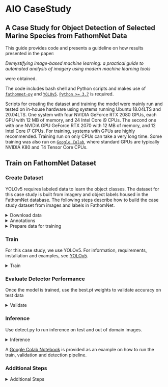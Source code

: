 # AIO CaseStudy

## A Case Study for Object Detection of Selected Marine Species from FathomNet Data

This guide provides code and presents a guideline on how results presented in the paper:

*Demystifying image-based machine learning: a practical guide to automated analysis of imagery using modern machine learning tools*

were obtained.

The code includes bash shell and Python scripts and makes use of [`fathomnet-py`](https://github.com/fathomnet/fathomnet-py) and [`YOLOv5`](https://github.com/ultralytics/yolov5). [`Python >= 3.7`](https://www.python.org/downloads/) is required.

Scripts for creating the dataset and training the model were mainly run and tested on in-house hardware using systems running Ubuntu 18.04LTS and 20.04LTS. One system with four NVIDIA GeForce RTX 2080 GPUs, each GPU with 12 MB of memory, and 24 Intel Core i9 CPUs. The second one with one NVIDIA GPU GeForce RTX 2070 with 12 MB of memory, and 12 Intel Core i7 CPUs. For training, systems with GPUs are highly recommended. Training run on only CPUs can take a very long time. Some training was also run on [`Google Colab`](https://colab.research.google.com/), where standard GPUs are typically NVIDIA K80 and T4 Tensor Core CPUs. 


## Train on FathomNet Dataset ##

### Create Dataset ###

YOLOv5 requires labeled data to learn the object classes. The dataset for this case study is built from imagery and object labels housed in the FathomNet database. The following steps describe how to build the case study dataset from images and labels in FathomNet.

<details>
<summary>Download data</summary>

[`download_images_and_bboxes.sh`](data/scripts/download_images_and_bboxes.sh) is a bash script to download images and bounding boxes for the species selected. It requires `fathomnet.py`, which can be installed via

```bash
python -m pip install fathomnet
```

Details about fathomnet.py and its requirements can be found [here](https://github.com/fathomnet/fathomnet-py)

The classes used in the case study are:
* Chiroteuthis calyx
* Dosidicus gigas
* Gonatus onyx
* Sebastes
* Sebastes diploproa
* Sebastes melanostomus
* Sebastolobus
* Nanomia bijuga

For training and detection purposes, Sebastes, Sebastes diploproa and Sebastes melanostomus are grouped as a single Sebastes class due to the small number of images for the two latter species.
Nanomia bijuga is used only as a distractor class in a separate analysis.

[`download_images_and_bboxes.sh`](data/scripts/download_images_and_bboxes.sh)  will download the data into the different spatial/depth regions and temporal regions. Nanomia bijuga is downloaded separetely.

```bash
source download_images_and_bboxes.sh
```

The data will be downloaded to directory `data` in the directory where the script is run.
<details>
   <summary>Data Directories</summary> 
    <p>
  <img src="data/images/data_dirs.png" width="200" title="data directories">
   </p>
 </details>  
  
</details>

<details>
<summary>Annotations</summary>

Data annotations are downloaded in COCO format. To convert COCO json files to YOLO format, use [`coco2yolo.py`](data/scripts/coco2yolo.py).

```bash
python3 coco2yolo.py path/to/coco/json/files
```

where `path/to/coco/json/files` is a directory that is searched to find all COCO `*.json` files from which the corresponding YOLO annotations files are generated.

To convert all the COCO json files in `data`:
```bash
python3 coco2yolo.py .../user/data
```
</details>
<details>
<summary>Prepare data for training</summary>

[`prepare_data_for_training.py`](data/scripts/prepare_data_for_training.py) is a Python script that prepares the data for training. The script will split data for each species into train, val, and test directories, create an out-of-domain dataset consisting of all the images, produce the yaml files required and store everything in the appropriate domain directories.

For example:

if downloaded images and labels are found in
```
    …/user/data/pre_2012/species/<images,labels>
```
       
`prepare_data_for_training` will produce the [following](data/images/yolov5_dirs.png) in a separate yolov5 directory.

The images and labels directories for training will be created in
```
    …/user/data/pre_2012/yolov5/images/<train,val,test>
    …/user/data/pre_2012/yolov5/labels/<train,val,test>
 ```
 The out of domain dataset can be found in
 ```
       …/user/data/pre_2012/yolov5/all/<images,labels>
 ```
 and the yaml files will be:
 ```
       …/user/data/pre_2012/yolov5/pre_2012.yaml
       …/user/data/pre_2012/yolov5/pre_2012_as_out_of_domain.yaml
 ```
   <details open>
   <summary>Training Directories</summary> 
    <p>
      <img src="data/images/yolov5_dirs.png" width="400" title="training directories">
    </p>
   </details>  
    
</details>

### Train ###
For this case study, we use YOLOv5. For information, requirements, installation and examples,
see  [YOLOv5](https://github.com/ultralytics/yolov5).

<details>
<summary>Train</summary>

To train a YOLOv5 model with our datasets, the command in general is
```bash
python3 train.py --img 640 --batch 16 --epochs 300 --data <data.yaml> --weights yolov5s.pt --cache
```

Training results are saved to `runs/train` with incrementing directories, i.e. `runs/train/exp2`, `runs/train/exp3`, etc.
Adding `--name <some_name>` to train.py will save training results in `runs/train/some_name`, `runs/train/some_name2`, etc.

</details>

### Evaluate Detector Performance ###
Once the model is trained, use the best.pt weights to validate accuracy on test data
<details>
<summary>Validate</summary>

To validate a YOLOv5 model with our datasets, the command would look like

```bash
python3 val.py --data {data.directory}/{domain}.yaml --weights runs/train/exp/weights/best.pt --task test
```
To validate the out-of-domain data, refer to the yaml file in the different domain the out-of-domain data.
For example, if training was done on pre_2012 data, the out-of-domain yaml file will be in the post_2012 directory.

```bash
python3 val.py --data {data.directory}/{domain}_as_out_of_domain.yaml --weights runs/train/exp/weights/best.pt --task test
```

</details>

### Inference ###
Use detect.py to run inference on test and out of domain images.

<details>
<summary>Inference</summary>

```bash
python detect.py --weights runs/train/exp/weights/best.pt --img 640 --conf 0.65 --source {dataset.location}/test/images
```

</details>

A [Google Colab Notebook](https://github.com/heinsense2/AIO_CaseStudy/blob/main/notebooks/Training_on_FathomNet_Custom_Data.ipynb) is provided as an example on how to run the train, validation and detection pipeline.
 


### Additional Steps ###

<details>
<summary>Additional Steps</summary>

- [Image Augmentation](additional/STEPS.md#image_augmentation)
- [Image Resolution](additional/STEPS.md#image_resolution)
- [Train with Background Images](additional/STEPS.md#background_images)
- [Class Coarsening](additional/STEPS.md#class_coarsening)
- [Training with Distractor Classes](additional/STEPS.md#distractor_class)

</details>

